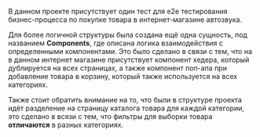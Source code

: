В данном проекте присутствует один тест для e2e тестирования бизнес-процесса по покупке товара в интернет-магазине автозвука.

Для более логичной структуры была создана ещё одна сущность, под названием <b>Components</b>, где описана логика взаимодействия с определенными компонентами. Это было сделано в связи с тем, что на в данном интернет магазине присутствует компонент хедера, который дублируется на всех страницах, а также компонент поп-апа при добавление товара в корзину, который также используется на всех категориях.

Также стоит обратить внимание на то, что были в структуре проекта идёт разделение на страницу каталога товара для каждой категории, это сделано в всязи с тем, что фильтры для выборки товара <b>отличаются</b> в разных категориях. 
